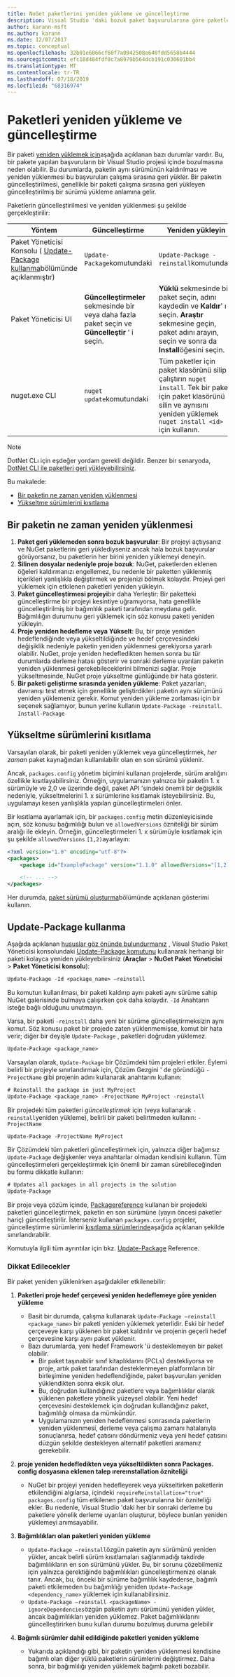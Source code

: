 ```yaml
---
title: NuGet paketlerini yeniden yükleme ve güncelleştirme
description: Visual Studio 'daki bozuk paket başvurularına göre paketlerin yeniden yüklenmesi ve güncelleştirilmesi için gerekli olduğu zaman hakkındaki ayrıntılar.
author: karann-msft
ms.author: karann
ms.date: 12/07/2017
ms.topic: conceptual
ms.openlocfilehash: 32b01e6066cf60f7a0942508e640fdd5658b4444
ms.sourcegitcommit: efc18d484fdf0c7a8979b564dcb191c030601bb4
ms.translationtype: MT
ms.contentlocale: tr-TR
ms.lasthandoff: 07/18/2019
ms.locfileid: "68316974"
---
```

# <a name="how-to-reinstall-and-update-packages"></a>Paketleri yeniden yükleme ve güncelleştirme

Bir paketi [yeniden yüklemek için](#when-to-reinstall-a-package)aşağıda açıklanan bazı durumlar vardır. Bu, bir pakete yapılan başvuruların bir Visual Studio projesi içinde bozulmasına neden olabilir. Bu durumlarda, paketin aynı sürümünün kaldırılması ve yeniden yüklenmesi bu başvuruları çalışma sırasına geri yükler. Bir paketin güncelleştirilmesi, genellikle bir paketi çalışma sırasına geri yükleyen güncelleştirilmiş bir sürümü yükleme anlamına gelir.

Paketlerin güncelleştirilmesi ve yeniden yüklenmesi şu şekilde gerçekleştirilir:

| Yöntem | Güncelleştirme | Yeniden yükleyin |
| --- | --- | --- |
| Paket Yöneticisi Konsolu ( [Update-Package kullanma](#using-update-package)bölümünde açıklanmıştır) | `Update-Package`komutundaki | `Update-Package -reinstall`komutundaki |
| Paket Yöneticisi UI | **Güncelleştirmeler** sekmesinde bir veya daha fazla paket seçin ve **Güncelleştir** ' i seçin. | **Yüklü** sekmesinde bir paket seçin, adını kaydedin ve **Kaldır**' ı seçin. **Araştır** sekmesine geçin, paket adını arayın, seçin ve sonra da **Install**öğesini seçin. |
| nuget.exe CLI | `nuget update`komutundaki | Tüm paketler için paket klasörünü silip çalıştırın `nuget install`. Tek bir paket için paket klasörünü silin ve aynısını yeniden yüklemek `nuget install <id>` için kullanın. |

> [!NOTE]
> DotNet CLı için eşdeğer yordam gerekli değildir. Benzer bir senaryoda, [DotNet CLI ile paketleri geri yükleyebilirsiniz](../consume-packages/install-use-packages-dotnet-cli.md#restore-packages).

Bu makalede:

- [Bir paketin ne zaman yeniden yüklenmesi](#when-to-reinstall-a-package)
- [Yükseltme sürümlerini kısıtlama](#constraining-upgrade-versions)

## <a name="when-to-reinstall-a-package"></a>Bir paketin ne zaman yeniden yüklenmesi

1. **Paket geri yüklemeden sonra bozuk başvurular**: Bir projeyi açtıysanız ve NuGet paketlerini geri yüklediyseniz ancak hala bozuk başvurular görüyorsanız, bu paketlerin her birini yeniden yüklemeyi deneyin.
1. **Silinen dosyalar nedeniyle proje bozuk**: NuGet, paketlerden eklenen öğeleri kaldırmanızı engellemez, bu nedenle bir paketten yüklenmiş içerikleri yanlışlıkla değiştirmek ve projenizi bölmek kolaydır. Projeyi geri yüklemek için etkilenen paketleri yeniden yükleyin.
1. **Paket güncelleştirmesi projeyi**bir daha Yerleştir: Bir paketteki güncelleştirme bir projeyi kesintiye uğramıyorsa, hata genellikle güncelleştirilmiş bir bağımlılık paketi tarafından meydana gelir. Bağımlılığın durumunu geri yüklemek için söz konusu paketi yeniden yükleyin.
1. **Proje yeniden hedefleme veya Yükselt**: Bu, bir proje yeniden hedeflendiğinde veya yükseltildiğinde ve hedef çerçevesindeki değişiklik nedeniyle paketin yeniden yüklenmesi gerekiyorsa yararlı olabilir. NuGet, proje yeniden hedefledikten hemen sonra bu tür durumlarda derleme hatası gösterir ve sonraki derleme uyarıları paketin yeniden yüklenmesi gerekebileceklerini bilmenizi sağlar. Proje yükseltmesinde, NuGet proje yükseltme günlüğünde bir hata gösterir.
1. **Bir paketi geliştirme sırasında yeniden yükleme**: Paket yazarları, davranışı test etmek için genellikle geliştirdikleri paketin aynı sürümünü yeniden yüklemeniz gerekir. Komut yeniden yükleme zorlaması için bir seçenek sağlamıyor, bunun yerine kullanın `Update-Package -reinstall`. `Install-Package`

## <a name="constraining-upgrade-versions"></a>Yükseltme sürümlerini kısıtlama

Varsayılan olarak, bir paketi yeniden yüklemek veya güncelleştirmek, *her zaman* paket kaynağından kullanılabilir olan en son sürümü yüklenir.

Ancak, `packages.config` yönetim biçimini kullanan projelerde, sürüm aralığını özellikle kısıtlayabilirsiniz. Örneğin, uygulamanızın yalnızca bir paketin 1. x sürümüyle ve 2,0 ve üzerinde değil, paket API 'sindeki önemli bir değişiklik nedeniyle, yükseltmelerini 1. x sürümlerine kısıtlamak isteyebilirsiniz. Bu, uygulamayı kesen yanlışlıkla yapılan güncelleştirmeleri önler.

Bir kısıtlama ayarlamak için, bir `packages.config` metin düzenleyicisinde açın, söz konusu bağımlılığı bulun ve `allowedVersions` özniteliği bir sürüm aralığı ile ekleyin. Örneğin, güncelleştirmeleri 1. x sürümüyle kısıtlamak için şu şekilde `allowedVersions` `[1,2)`ayarlayın:

```xml
<?xml version="1.0" encoding="utf-8"?>
<packages>
    <package id="ExamplePackage" version="1.1.0" allowedVersions="[1,2)" />

    <!-- ... -->
</packages>
```

Her durumda, [paket sürümü oluşturma](../reference/package-versioning.md#version-ranges-and-wildcards)bölümünde açıklanan gösterimi kullanın.

## <a name="using-update-package"></a>Update-Package kullanma

Aşağıda açıklanan [hususlar göz önünde bulundurmanız](#considerations) , Visual Studio Paket Yöneticisi konsolundaki [Update-Package komutunu](../reference/ps-reference/ps-ref-update-package.md) kullanarak herhangi bir paketi kolayca yeniden yükleyebilirsiniz (**Araçlar** > **NuGet Paket Yöneticisi**  >  **Paket Yöneticisi konsolu**):

```ps
Update-Package -Id <package_name> –reinstall
```

Bu komutun kullanılması, bir paketi kaldırıp aynı paketi aynı sürüme sahip NuGet galerisinde bulmaya çalışırken çok daha kolaydır. `-Id` Anahtarın isteğe bağlı olduğunu unutmayın.

Varsa, bir paketi `-reinstall` daha yeni bir sürüme güncelleştirmeksizin aynı komut. Söz konusu paket bir projede zaten yüklenmemişse, komut bir hata verir; diğer bir deyişle `Update-Package` , paketleri doğrudan yüklemez.

```ps
Update-Package <package_name>
```

Varsayılan olarak, `Update-Package` bir Çözümdeki tüm projeleri etkiler. Eylemi belirli bir projeyle sınırlandırmak için, Çözüm Gezgini ' de göründüğü `-ProjectName` gibi projenin adını kullanarak anahtarını kullanın:

```ps
# Reinstall the package in just MyProject
Update-Package <package_name> -ProjectName MyProject -reinstall
```

Bir projedeki tüm paketleri *güncelleştirmek* için (veya kullanarak `-reinstall`yeniden yükleme), belirli bir paketi belirtmeden kullanın: `-ProjectName`

```ps
Update-Package -ProjectName MyProject
```

Bir Çözümdeki tüm paketleri güncelleştirmek için, yalnızca diğer bağımsız `Update-Package` değişkenler veya anahtarlar olmadan kendisini kullanın. Tüm güncelleştirmeleri gerçekleştirmek için önemli bir zaman sürebileceğinden bu formu dikkatle kullanın:

```ps
# Updates all packages in all projects in the solution
Update-Package 
```

Bir proje veya çözüm içinde, [Packagereference](../Consume-Packages/Package-References-in-Project-Files.md) kullanan bir projedeki paketleri güncelleştirmek, paketin en son sürümüne (yayın öncesi paketler hariç) güncelleştirilir. İsterseniz kullanan `packages.config` projeler, güncelleştirme sürümlerini [kısıtlama sürümlerinde](#constraining-upgrade-versions)aşağıda açıklanan şekilde sınırlandırabilir.

Komutuyla ilgili tüm ayrıntılar için bkz. [Update-Package](../reference/ps-reference/ps-ref-update-package.md) Reference.

### <a name="considerations"></a>Dikkat Edilecekler

Bir paket yeniden yüklenirken aşağıdakiler etkilenebilir:

1. **Paketleri proje hedef çerçevesi yeniden hedeflemeye göre yeniden yükleme**
    - Basit bir durumda, çalışma kullanarak `Update-Package –reinstall <package_name>` bir paketi yeniden yüklemek yeterlidir. Eski bir hedef çerçeveye karşı yüklenen bir paket kaldırılır ve projenin geçerli hedef çerçevesine karşı aynı paket yüklenir.
    - Bazı durumlarda, yeni hedef Framework 'ü desteklemeyen bir paket olabilir.
        - Bir paket taşınabilir sınıf kitaplıklarını (PCLs) destekliyorsa ve proje, artık paket tarafından desteklenmeyen platformların bir birleşimine yeniden hedeflendiğinde, paket başvuruları yeniden yüklendikten sonra eksik olur.
        - Bu, doğrudan kullandığınız paketlere veya bağımlılıklar olarak yüklenen paketlere yönelik yüzeysel olabilir. Yeni hedef çerçevesini desteklemek için doğrudan kullandığınız paket, bağımlılığı olmasa da mümkündür.
        - Uygulamanızın yeniden hedeflenmesi sonrasında paketlerin yeniden yüklenmesi, derleme veya çalışma zamanı hatalarıyla sonuçlanırsa, hedef çatısını döndürmeniz veya yeni hedef çatısını düzgün şekilde destekleyen alternatif paketleri aramanız gerekebilir.

1. **proje yeniden hedefledikten veya yükseltildikten sonra Packages. config dosyasına eklenen talep ırereınstallation özniteliği**
    - NuGet bir projeyi yeniden hedefleyerek veya yükseltirken paketlerin etkilendiğini algılarsa, içindeki `requireReinstallation="true"` `packages.config` tüm etkilenen paket başvurularına bir özniteliği ekler. Bu nedenle, Visual Studio 'daki her bir sonraki derleme bu paketlere yönelik derleme uyarıları oluşturur, böylece bunları yeniden yüklemeyi anımsayabilir.

1. **Bağımlılıkları olan paketleri yeniden yükleme**
    - `Update-Package –reinstall`özgün paketin aynı sürümünü yeniden yükler, ancak belirli sürüm kısıtlamaları sağlanmadığı takdirde bağımlılıkların en son sürümünü yükler. Bu, bir sorunu çözebilmeniz için yalnızca gerektiğinde bağımlılıkları güncelleştirmenize olanak tanır. Ancak, bu, önceki bir sürüme bağımlılık kaydederse, bağımlı paketi etkilemeden bu bağımlılığı yeniden `Update-Package <dependency_name>` yüklemek için kullanabilirsiniz.
    - `Update-Package –reinstall <packageName> -ignoreDependencies`özgün paketin aynı sürümünü yeniden yükler, ancak bağımlılıkları yeniden yüklemez. Paket bağımlılıklarını güncelleştirirken bunu kullan durumu bozulmuş duruma gelebilir

1. **Bağımlı sürümler dahil edildiğinde paketleri yeniden yükleme**
    - Yukarıda açıklandığı gibi, bir paketin yeniden yüklenmesi kendisine bağımlı olan diğer yüklü paketlerin sürümlerini değiştirmez. Daha sonra, bir bağımlılığı yeniden yüklemek bağımlı paketi bozabilir.
